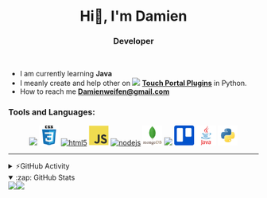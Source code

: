 <h1 align="center">Hi👋, I'm Damien</h1>
<h3 align="center">Developer</h3>
<!-- <link rel="stylesheet" href="https://cdn.jsdelivr.net/gh/devicons/devicon@v2.8.2/devicon.min.css"> -->
<br>

- I am currently learning **Java**
- I meanly create and help other on <img src="https://www.touch-portal.com/press/icon/favicon.ico"> **[Touch Portal Plugins](https://touch-portal.com/)** in Python.
- How to reach me **Damienweifen@gmail.com**

<h3>Tools and Languages:</h3>
<div align="center" id="toolsAndLanguages">
    <a href="https://code.visualstudio.com/"><img height="40" with="40" src="https://secrethub.io/img/vs-code.svg"></a>
    <a href="https://www.w3schools.com/css/"><img src="https://raw.githubusercontent.com/devicons/devicon/9c6bfdb9783cdfe1018666ed76adcfd3eab6fad6/icons/css3/css3-original-wordmark.svg" alt="css3" width="40" height="40"/></a>
    <a href="https://www.w3schools.com/html/"><img src="https://www.vectorlogo.zone/logos/w3_html5/w3_html5-icon.svg" alt="html5" width="40" height="40"/></a>
    <a href="https://www.w3schools.com/js/"><img src="https://raw.githubusercontent.com/devicons/devicon/c5378d6c2510ffa0b3e4475af95618a8048d6cf1/icons/javascript/javascript-original.svg" alt="javascript" width="40" height="40"/></a>
    <a href="https://nodejs.org/"><img src="https://www.vectorlogo.zone/logos/nodejs/nodejs-icon.svg" alt="nodejs" width="40" height="40"/></a>
    <a href="https://www.mongodb.com/" target="_blank"> <img src="https://raw.githubusercontent.com/devicons/devicon/c5378d6c2510ffa0b3e4475af95618a8048d6cf1/icons/mongodb/mongodb-original-wordmark.svg" alt="mongodb" width="40" height="40"/></a>
    <a href="https://www.jetbrains.com/idea/"><img height="40" with="40" src="https://resources.jetbrains.com/storage/products/intellij-idea/img/meta/intellij-idea_logo_300x300.png"/></a>
    <a href="https://trello.com/"><img src="https://raw.githubusercontent.com/devicons/devicon/9c6bfdb9783cdfe1018666ed76adcfd3eab6fad6/icons/trello/trello-plain.svg" alt="trello" width="40" height="40"/></a>
    <a href="https://www.java.com/"><img src="https://raw.githubusercontent.com/devicons/devicon/9c6bfdb9783cdfe1018666ed76adcfd3eab6fad6/icons/java/java-original-wordmark.svg" alt="java" width="40" height="40"/></a>  
    <a href="https://www.java.com/"><img src="https://raw.githubusercontent.com/github/explore/80688e429a7d4ef2fca1e82350fe8e3517d3494d/topics/python/python.png" alt="Python" width="40" height="40"/></a>  
</div>


---
<details>
    <summary> ⚡GitHub Activity </summary>
    
<!--RECENT_ACTIVITY:start-->
<!--RECENT_ACTIVITY:end-->

</details>

<details open>
  <summary>:zap: GitHub Stats</summary>

  <img align="left" src="https://github-readme-stats.vercel.app/api?username=KillerBOSS2019&show_icons=true&hide_border=false&title_color=ff652f&icon_color=FFE400&bg_color=09131B&text_color=ffffff&border_color=0c1a25">
  <img align="left" src="https://github-readme-stats.vercel.app/api/top-langs/?username=KillerBOSS2019">
</details>


